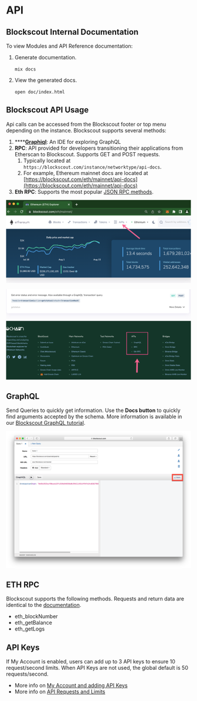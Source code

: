 # API

## Blockscout Internal Documentation

To view Modules and API Reference documentation:

1.  Generate documentation.

    `mix docs`
2.  View the generated docs.

    `open doc/index.html`

## Blockscout API Usage

Api calls can be accessed from the Blockscout footer or top menu depending on the instance. Blockscout supports several methods:

1. ****[**Graphiql**](https://github.com/graphql/graphiql): An IDE for exploring GraphQL
2. **RPC**: API provided for developers transitioning their applications from Etherscan to Blockscout. Supports GET and POST requests.&#x20;
   1. Typically located at `https://blockscout.com/instance/networktype/api-docs`.&#x20;
   2. For example, Ethereum mainnet docs are located at [https://blockscout.com/eth/mainnet/api-docs](https://blockscout.com/eth/mainnet/api-docs)
3. **Eth RPC**: Supports the most popular [JSON RPC methods](https://github.com/ethereum/wiki/wiki/JSON-RPC).

![APIs in header menu](../../.gitbook/assets/header.png)

![API links in the  footer (ie Gnosis Chain instance)](../../.gitbook/assets/APIs.png)

## GraphQL

Send Queries to quickly get information. Use the **Docs button** to quickly find arguments accepted by the schema. More information is available in our [Blockscout GraphQL tutorial](https://forum.poa.network/t/graphql-in-blockscout/1971).

![Docs button for GraphQL](../../.gitbook/assets/screen-shot-2019-10-08-at-10.48.07-am.png)

## ETH RPC

Blockscout supports the following methods. Requests and return data are identical to the [documentation](https://eth.wiki/json-rpc/API).

* eth\_blockNumber&#x20;
* eth\_getBalance&#x20;
* eth\_getLogs

## API Keys

If My Account is enabled, users can add up to 3 API keys to ensure 10 request/second limits. When API Keys are not used, the global default is 50 requests/second.

* More info on [My Account and adding API Keys](../my-account/api-keys.md)
* More info on [API Requests and Limits](requests-and-limits.md)



